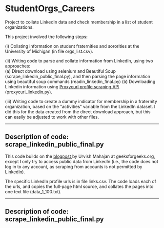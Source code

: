 # StudentOrgs_Careers
Project to collate LinkedIn data and check membership in a list of student organizations. 

This project involved the following steps:

(i) Collating information on student fraternities and sororities at the University of Michigan (in file orgs_list.csv).

(ii) Writing code to parse and collate information from LinkedIn, using two approaches:   
(a) Direct download using selenium and Beautiful Soup (scrape_linkedin_public_final.py), and then parsing the page information using beautiful soup commands (readin_linkedin_final.py)
(b) Downloading Linkedin information using <a href="https://nubela.co/proxycurl/linkedin" target="_blank">Proxycurl profile scraping API</a> (proxycurl_linkedin.py).

(iii) Writing code to create a dummy indicator for membership in a fraternity organization, based on the "activities" variable from the LinkedIn dataset.  I did this for the data created from the direct download approach, but this can easily be adjusted to work with other files.

---------------------------------------------------------------------------------------------
Description of code: scrape_linkedin_public_final.py 
-
This code builds on the <a href="https://www.geeksforgeeks.org/scrape-linkedin-using-selenium-and-beautiful-soup-in-python/"> blogpost </a> by Urvish Mahajan at geeksforgeeks.org, except I only try to access public data from LinkedIn (i.e., the code does not log in to any account, as scraping from accounts is not permitted by LinkedIn). 

The specific LinkedIn profile urls is in file links.csv.  The code loads each of the urls, and copies the full-page html source, and collates the pages into one text file (data_1_100.txt).

---------------------------------------------------------------------------------------------
Description of code: scrape_linkedin_public_final.py 
-




